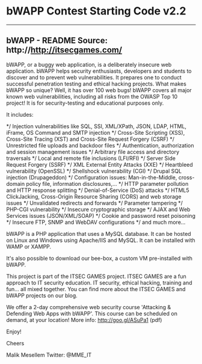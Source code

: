 # bWAPP Contest Starting Code v2.2


--------------
bWAPP - README
Source: http://http://itsecgames.com/
--------------

bWAPP, or a buggy web application, is a deliberately insecure web application.
bWAPP helps security enthusiasts, developers and students to discover and to prevent web vulnerabilities.
It prepares one to conduct successful penetration testing and ethical hacking projects.
What makes bWAPP so unique? Well, it has over 100 web bugs!
bWAPP covers all major known web vulnerabilities, including all risks from the OWASP Top 10 project!
It is for security-testing and educational purposes only.

It includes:

*/ Injection vulnerabilities like SQL, SSI, XML/XPath, JSON, LDAP, HTML, iFrame, OS Command and SMTP injection
*/ Cross-Site Scripting (XSS), Cross-Site Tracing (XST) and Cross-Site Request Forgery (CSRF)
*/ Unrestricted file uploads and backdoor files
*/ Authentication, authorization and session management issues
*/ Arbitrary file access and directory traversals
*/ Local and remote file inclusions (LFI/RFI)
*/ Server Side Request Forgery (SSRF)
*/ XML External Entity Attacks (XXE)
*/ Heartbleed vulnerability (OpenSSL)
*/ Shellshock vulnerability (CGI)
*/ Drupal SQL injection (Drupageddon)
*/ Configuration issues: Man-in-the-Middle, cross-domain policy file, information disclosures,...
*/ HTTP parameter pollution and HTTP response splitting
*/ Denial-of-Service (DoS) attacks
*/ HTML5 ClickJacking, Cross-Origin Resource Sharing (CORS) and web storage issues
*/ Unvalidated redirects and forwards
*/ Parameter tampering
*/ PHP-CGI vulnerability
*/ Insecure cryptographic storage
*/ AJAX and Web Services issues (JSON/XML/SOAP)
*/ Cookie and password reset poisoning
*/ Insecure FTP, SNMP and WebDAV configurations
*/ and much more...

bWAPP is a PHP application that uses a MySQL database. It can be hosted on Linux and Windows using Apache/IIS and MySQL. It can be installed with WAMP or XAMPP.

It's also possible to download our bee-box, a custom VM pre-installed with bWAPP.

This project is part of the ITSEC GAMES project. ITSEC GAMES are a fun approach to IT security education. 
IT security, ethical hacking, training and fun... all mixed together.
You can find more about the ITSEC GAMES and bWAPP projects on our blog.

We offer a 2-day comprehensive web security course 'Attacking & Defending Web Apps with bWAPP'.
This course can be scheduled on demand, at your location!
More info: http://goo.gl/ASuPa1 (pdf)

Enjoy!

Cheers

Malik Mesellem
Twitter: @MME_IT
